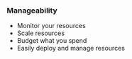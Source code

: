 ### Manageability

- Monitor your resources
- Scale resources
- Budget what you spend
- Easily deploy and manage resources
